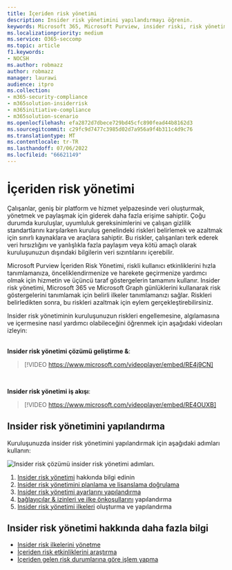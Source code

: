 ```yaml
---
title: İçeriden risk yönetimi
description: Insider risk yönetimini yapılandırmayı öğrenin.
keywords: Microsoft 365, Microsoft Purview, insider riski, risk yönetimi, uyumluluk
ms.localizationpriority: medium
ms.service: O365-seccomp
ms.topic: article
f1.keywords:
- NOCSH
ms.author: robmazz
author: robmazz
manager: laurawi
audience: itpro
ms.collection:
- m365-security-compliance
- m365solution-insiderrisk
- m365initiative-compliance
- m365solution-scenario
ms.openlocfilehash: efa2872d7dbece729bd45cfc890fead44b8162d3
ms.sourcegitcommit: c29fc9d7477c3985d02d7a956a9f4b311c4d9c76
ms.translationtype: MT
ms.contentlocale: tr-TR
ms.lasthandoff: 07/06/2022
ms.locfileid: "66621149"
---
```

# <a name="insider-risk-management"></a>İçeriden risk yönetimi

Çalışanlar, geniş bir platform ve hizmet yelpazesinde veri oluşturmak, yönetmek ve paylaşmak için giderek daha fazla erişime sahiptir. Çoğu durumda kuruluşlar, uyumluluk gereksinimlerini ve çalışan gizlilik standartlarını karşılarken kuruluş genelindeki riskleri belirlemek ve azaltmak için sınırlı kaynaklara ve araçlara sahiptir. Bu riskler, çalışanları terk ederek veri hırsızlığını ve yanlışlıkla fazla paylaşım veya kötü amaçlı olarak kuruluşunuzun dışındaki bilgilerin veri sızıntılarını içerebilir.

Microsoft Purview İçeriden Risk Yönetimi, riskli kullanıcı etkinliklerini hızla tanımlamanıza, önceliklendirmenize ve harekete geçirmenize yardımcı olmak için hizmetin ve üçüncü taraf göstergelerin tamamını kullanır. Insider risk yönetimi, Microsoft 365 ve Microsoft Graph günlüklerini kullanarak risk göstergelerini tanımlamak için belirli ilkeler tanımlamanızı sağlar. Riskleri belirledikten sonra, bu riskleri azaltmak için eylem gerçekleştirebilirsiniz.

Insider risk yönetiminin kuruluşunuzun riskleri engellemesine, algılamasına ve içermesine nasıl yardımcı olabileceğini öğrenmek için aşağıdaki videoları izleyin:
<br>
<br>

**Insider risk yönetimi çözümü geliştirme &**:
>[!VIDEO https://www.microsoft.com/videoplayer/embed/RE4j9CN]
<br>

**Insider risk yönetimi iş akışı**:
>[!VIDEO https://www.microsoft.com/videoplayer/embed/RE4OUXB]

## <a name="configure-insider-risk-management"></a>Insider risk yönetimini yapılandırma

Kuruluşunuzda insider risk yönetimini yapılandırmak için aşağıdaki adımları kullanın:

![Insider risk çözümü insider risk yönetimi adımları.](../media/ir-solution-ir-steps.png)

1. [Insider risk yönetimi](insider-risk-management.md) hakkında bilgi edinin
2. [Insider risk yönetimini planlama ve lisanslama doğrulama](insider-risk-management-plan.md)
3. [Insider risk yönetimi ayarlarını yapılandırma](insider-risk-management-settings.md)
4. [bağlayıcılar & izinleri ve ilke önkoşullarını](insider-risk-management-configure.md#step-4-recommended-configure-prerequisites-for-policies) yapılandırma [](insider-risk-management-configure.md#step-1-required-enable-permissions-for-insider-risk-management)
5. [Insider risk yönetimi ilkeleri](insider-risk-management-configure.md#step-6-required-create-an-insider-risk-management-policy) oluşturma ve yapılandırma

## <a name="more-information-about-insider-risk-management"></a>Insider risk yönetimi hakkında daha fazla bilgi

- [Insider risk ilkelerini yönetme](insider-risk-management-policies.md)
- [İçeriden risk etkinliklerini araştırma](insider-risk-management-activities.md)
- [İçeriden gelen risk durumlarına göre işlem yapma](insider-risk-management-cases.md)
